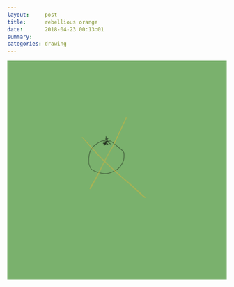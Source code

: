 ```yaml
---
layout:     post
title:      rebellious orange
date:       2018-04-23 00:13:01
summary:    
categories: drawing
---
```

![rebellious orange](/images/diary/rebellious-orange.png ".")
